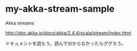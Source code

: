 # my-akka-stream-sample

Akka streams

http://doc.akka.io/docs/akka/2.4.4/scala/stream/index.html

ドキュメントを読もう。読んで分からなかったらググろう。
